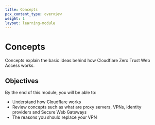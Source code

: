 ```yaml
---
title: Concepts
pcx_content_type: overview
weight: 1
layout: learning-module
---
```


# Concepts

Concepts explain the basic ideas behind how Cloudflare Zero Trust Web Access works.

## Objectives

By the end of this module, you will be able to:

- Understand how Cloudflare works
- Review concepts such as what are proxy servers, VPNs, identity providers and Secure Web Gateways
- The reasons you should replace your VPN
